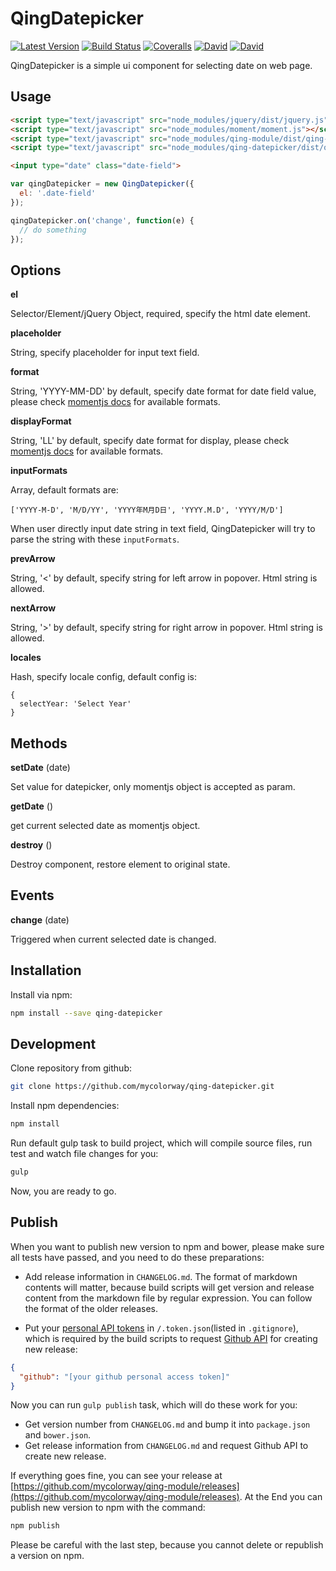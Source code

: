 # QingDatepicker

[![Latest Version](https://img.shields.io/npm/v/qing-datepicker.svg)](https://www.npmjs.com/package/qing-datepicker)
[![Build Status](https://img.shields.io/travis/mycolorway/qing-datepicker.svg)](https://travis-ci.org/mycolorway/qing-datepicker)
[![Coveralls](https://img.shields.io/coveralls/mycolorway/qing-datepicker.svg)](https://coveralls.io/github/mycolorway/qing-datepicker)
[![David](https://img.shields.io/david/mycolorway/qing-datepicker.svg)](https://david-dm.org/mycolorway/qing-datepicker)
[![David](https://img.shields.io/david/dev/mycolorway/qing-datepicker.svg)](https://david-dm.org/mycolorway/qing-datepicker#info=devDependencies)

QingDatepicker is a simple ui component for selecting date on web page.

## Usage

```html
<script type="text/javascript" src="node_modules/jquery/dist/jquery.js"></script>
<script type="text/javascript" src="node_modules/moment/moment.js"></script>
<script type="text/javascript" src="node_modules/qing-module/dist/qing-module.js"></script>
<script type="text/javascript" src="node_modules/qing-datepicker/dist/qing-datepicker.js"></script>

<input type="date" class="date-field">
```

```js
var qingDatepicker = new QingDatepicker({
  el: '.date-field'
});

qingDatepicker.on('change', function(e) {
  // do something
});
```

## Options

__el__

Selector/Element/jQuery Object, required, specify the html date element.

__placeholder__

String, specify placeholder for input text field.

__format__

String, 'YYYY-MM-DD' by default, specify date format for date field value, please check [momentjs docs](http://momentjs.com/docs/#/parsing/string-format/) for available formats.

__displayFormat__

String, 'LL' by default, specify date format for display, please check [momentjs docs](http://momentjs.com/docs/#/parsing/string-format/) for available formats.

__inputFormats__

Array, default formats are:

```
['YYYY-M-D', 'M/D/YY', 'YYYY年M月D日', 'YYYY.M.D', 'YYYY/M/D']
```

When user directly input date string in text field, QingDatepicker will try to parse the string with these `inputFormats`.

__prevArrow__

String, '&lt;' by default, specify string for left arrow in popover. Html string is allowed.

__nextArrow__

String, '&gt;' by default, specify string for right arrow in popover. Html string is allowed.

__locales__

Hash, specify locale config, default config is:

```
{
  selectYear: 'Select Year'
}
```

## Methods

__setDate__ (date)

Set value for datepicker, only momentjs object is accepted as param.

__getDate__ ()

get current selected date as momentjs object.

__destroy__ ()

Destroy component, restore element to original state.

## Events

__change__ (date)

Triggered when current selected date is changed.

## Installation

Install via npm:

```bash
npm install --save qing-datepicker
```

## Development

Clone repository from github:

```bash
git clone https://github.com/mycolorway/qing-datepicker.git
```

Install npm dependencies:

```bash
npm install
```

Run default gulp task to build project, which will compile source files, run test and watch file changes for you:

```bash
gulp
```

Now, you are ready to go.

## Publish

When you want to publish new version to npm and bower, please make sure all tests have passed, and you need to do these preparations:

* Add release information in `CHANGELOG.md`. The format of markdown contents will matter, because build scripts will get version and release content from the markdown file by regular expression. You can follow the format of the older releases.

* Put your [personal API tokens](https://github.com/blog/1509-personal-api-tokens) in `/.token.json`(listed in `.gitignore`), which is required by the build scripts to request [Github API](https://developer.github.com/v3/) for creating new release:

```json
{
  "github": "[your github personal access token]"
}
```

Now you can run `gulp publish` task, which will do these work for you:

* Get version number from `CHANGELOG.md` and bump it into `package.json` and `bower.json`.
* Get release information from `CHANGELOG.md` and request Github API to create new release.

If everything goes fine, you can see your release at [https://github.com/mycolorway/qing-module/releases](https://github.com/mycolorway/qing-module/releases). At the End you can publish new version to npm with the command:

```bash
npm publish
```

Please be careful with the last step, because you cannot delete or republish a version on npm.
